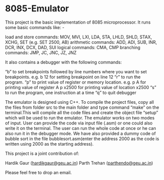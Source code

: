 # 8085-Emulator

This project is the basic implementation of 8085 microprocessor. It runs some basic commands like: -

load and store commands: MOV, MVI, LXI, LDA, STA, LHLD, SHLD, STAX, XCHG, SET (e.g. SET  2500, AB)
arithmetic commands: ADD, ADI, SUB, INR, DCR, INX, DCX, DAD, SUI
logical commands: CMA, CMP
branching commands: JMP, JC, JNC, JZ, JNZ

It also contains a debugger with the following commands:

“b” to set breakpoints followed by line numbers where you want to set breakpoints. 
  e.g.  b 12 for setting breakpoint on line 12
“r” to run the program.
“p” to print value of register or memory location.
  e.g. p A for printing value of register A
       p x2500 for printing value of location x2500
“s” to run the program, one instruction at a time
“q” to quit debugger

The emulator is designed using C++. To compile the project files, copy all the files from folder src to the main folder and type command “make” on the terminal.This will compile all the code files and create the object file “setup” which will be used to run the emulator. The emulator works on two modes of input. User can provide the code via input file (.asm) or one could also write it on the terminal. The user can run the whole code at once or he can also run it in the debugger mode. We have also provided a dummy code of bubble sort in the file bubblesort.asm(enter the address 2000 as the code is written using 2000 as the starting address).

This project is a joint contribution of:

Hardik Gaur (hardikgaur@geu.ac.in)
Parth Trehan (parthendo@geu.ac.in)

Please feel free to drop an email.

